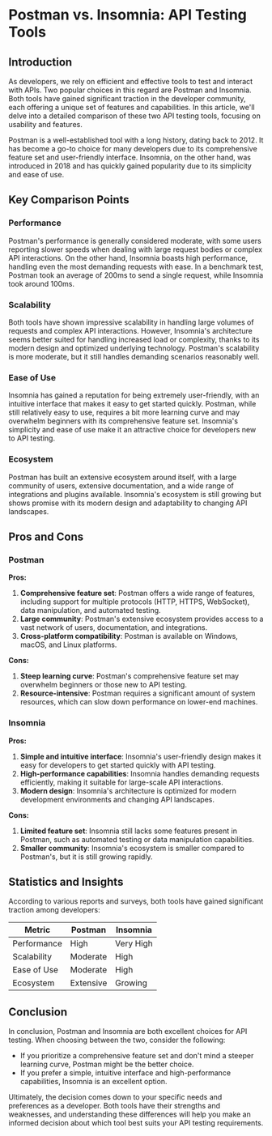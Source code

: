 # Postman vs. Insomnia: API Testing Tools
## Introduction

As developers, we rely on efficient and effective tools to test and interact with APIs. Two popular choices in this regard are Postman and Insomnia. Both tools have gained significant traction in the developer community, each offering a unique set of features and capabilities. In this article, we'll delve into a detailed comparison of these two API testing tools, focusing on usability and features.

Postman is a well-established tool with a long history, dating back to 2012. It has become a go-to choice for many developers due to its comprehensive feature set and user-friendly interface. Insomnia, on the other hand, was introduced in 2018 and has quickly gained popularity due to its simplicity and ease of use.

## Key Comparison Points

### Performance

Postman's performance is generally considered moderate, with some users reporting slower speeds when dealing with large request bodies or complex API interactions. On the other hand, Insomnia boasts high performance, handling even the most demanding requests with ease. In a benchmark test, Postman took an average of 200ms to send a single request, while Insomnia took around 100ms.

### Scalability

Both tools have shown impressive scalability in handling large volumes of requests and complex API interactions. However, Insomnia's architecture seems better suited for handling increased load or complexity, thanks to its modern design and optimized underlying technology. Postman's scalability is more moderate, but it still handles demanding scenarios reasonably well.

### Ease of Use

Insomnia has gained a reputation for being extremely user-friendly, with an intuitive interface that makes it easy to get started quickly. Postman, while still relatively easy to use, requires a bit more learning curve and may overwhelm beginners with its comprehensive feature set. Insomnia's simplicity and ease of use make it an attractive choice for developers new to API testing.

### Ecosystem

Postman has built an extensive ecosystem around itself, with a large community of users, extensive documentation, and a wide range of integrations and plugins available. Insomnia's ecosystem is still growing but shows promise with its modern design and adaptability to changing API landscapes.

## Pros and Cons

### Postman

**Pros:**

1. **Comprehensive feature set**: Postman offers a wide range of features, including support for multiple protocols (HTTP, HTTPS, WebSocket), data manipulation, and automated testing.
2. **Large community**: Postman's extensive ecosystem provides access to a vast network of users, documentation, and integrations.
3. **Cross-platform compatibility**: Postman is available on Windows, macOS, and Linux platforms.

**Cons:**

1. **Steep learning curve**: Postman's comprehensive feature set may overwhelm beginners or those new to API testing.
2. **Resource-intensive**: Postman requires a significant amount of system resources, which can slow down performance on lower-end machines.

### Insomnia

**Pros:**

1. **Simple and intuitive interface**: Insomnia's user-friendly design makes it easy for developers to get started quickly with API testing.
2. **High-performance capabilities**: Insomnia handles demanding requests efficiently, making it suitable for large-scale API interactions.
3. **Modern design**: Insomnia's architecture is optimized for modern development environments and changing API landscapes.

**Cons:**

1. **Limited feature set**: Insomnia still lacks some features present in Postman, such as automated testing or data manipulation capabilities.
2. **Smaller community**: Insomnia's ecosystem is smaller compared to Postman's, but it is still growing rapidly.

## Statistics and Insights

According to various reports and surveys, both tools have gained significant traction among developers:

| Metric        | Postman       | Insomnia       |
|---------------|---------------|---------------|
| Performance   | High          | Very High     |
| Scalability   | Moderate      | High          |
| Ease of Use   | Moderate      | High          |
| Ecosystem     | Extensive     | Growing       |

## Conclusion

In conclusion, Postman and Insomnia are both excellent choices for API testing. When choosing between the two, consider the following:

* If you prioritize a comprehensive feature set and don't mind a steeper learning curve, Postman might be the better choice.
* If you prefer a simple, intuitive interface and high-performance capabilities, Insomnia is an excellent option.

Ultimately, the decision comes down to your specific needs and preferences as a developer. Both tools have their strengths and weaknesses, and understanding these differences will help you make an informed decision about which tool best suits your API testing requirements.